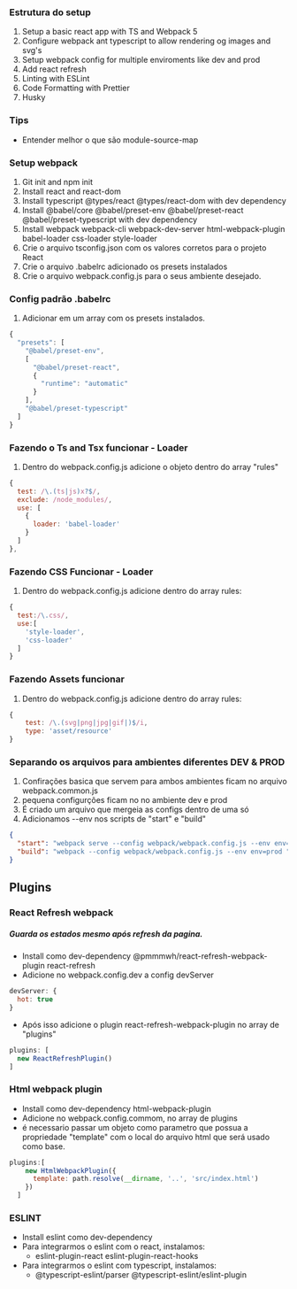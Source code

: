 ### Estrutura do setup

1. Setup a basic react app with TS and Webpack 5
2. Configure webpack ant typescript to allow rendering og images and svg's
3. Setup webpack config for multiple enviroments like dev and prod
4. Add react refresh
5. Linting with ESLint
6. Code Formatting with Prettier
7. Husky

### Tips
* Entender melhor o que são module-source-map

### Setup webpack

1. Git init and npm init
2. Install react and react-dom
3. Install typescript @types/react @types/react-dom with dev dependency
4. Install @babel/core @babel/preset-env @babel/preset-react @babel/preset-typescript with dev dependency
5. Install webpack webpack-cli webpack-dev-server html-webpack-plugin babel-loader css-loader style-loader
6. Crie o arquivo tsconfig.json com os valores corretos para o projeto React
7. Crie o arquivo .babelrc adicionado os presets instalados
8. Crie o arquivo webpack.config.js para o seus ambiente desejado.

### Config padrão .babelrc
1. Adicionar em um array com os presets instalados.
~~~javascript
{
  "presets": [
    "@babel/preset-env",
    [
      "@babel/preset-react",
      {
        "runtime": "automatic"
      }
    ],
    "@babel/preset-typescript"
  ]
}
~~~

### Fazendo o Ts and Tsx funcionar - Loader
1. Dentro do webpack.config.js adicione o objeto dentro do array "rules"
~~~javascript
{
  test: /\.(ts|js)x?$/,
  exclude: /node_modules/,
  use: [
    {
      loader: 'babel-loader'
    }
  ]
},
~~~

### Fazendo CSS Funcionar - Loader
1. Dentro do webpack.config.js adicione dentro do array rules:
~~~javascript
{
  test:/\.css/,
  use:[
    'style-loader',
    'css-loader'
  ]
}
~~~
### Fazendo Assets funcionar
1. Dentro do webpack.config.js adicione dentro do array rules:
~~~javascript
{
    test: /\.(svg|png|jpg|gif|)$/i,
    type: 'asset/resource'
}
~~~

### Separando os arquivos para ambientes diferentes DEV & PROD
1. Confirações basica que servem para ambos ambientes ficam no arquivo webpack.common.js
2. pequena configurções ficam no no ambiente dev e prod
3. É criado um arquivo que mergeia as configs dentro de uma só
4. Adicionamos --env nos scripts de "start" e "build"
~~~json
{
  "start": "webpack serve --config webpack/webpack.config.js --env env=dev --open",
  "build": "webpack --config webpack/webpack.config.js --env env=prod "
}
~~~

## Plugins

### React Refresh webpack
##### Guarda os estados mesmo após refresh da pagina.
* Install como dev-dependency @pmmmwh/react-refresh-webpack-plugin react-refresh
* Adicione no webpack.config.dev a config devServer
~~~javascript
devServer: {
  hot: true
}
~~~
* Após isso adicione o plugin react-refresh-webpack-plugin no array de "plugins"
~~~javascript
plugins: [
  new ReactRefreshPlugin()
]
~~~
### Html webpack plugin
* Install como dev-dependency html-webpack-plugin
* Adicione no webpack.config.commom, no array de plugins
* é necessario passar um objeto como parametro que possua a propriedade "template" com o local do arquivo html que será usado como base.

~~~javascript
plugins:[
    new HtmlWebpackPlugin({
      template: path.resolve(__dirname, '..', 'src/index.html')
    })
  ]
~~~


### ESLINT
* Install eslint como dev-dependency
* Para integrarmos o eslint com o react, instalamos: 
  * eslint-plugin-react eslint-plugin-react-hooks
* Para integrarmos o eslint com typescript, instalamos:
  * @typescript-eslint/parser @typescript-eslint/eslint-plugin